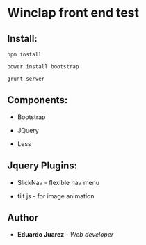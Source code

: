 # Winclap front end test


## Install:

```
npm install
```

```
bower install bootstrap
```

```
grunt server
```
## Components:

* Bootstrap

* JQuery

* Less


## Jquery Plugins:

* SlickNav - flexible nav menu

* tilt.js - for image animation


## Author

* **Eduardo Juarez** - *Web developer*
